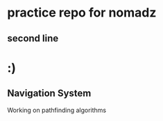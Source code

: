 # practice repo for nomadz
## second line
# :)
## Navigation System
Working on pathfinding algorithms
